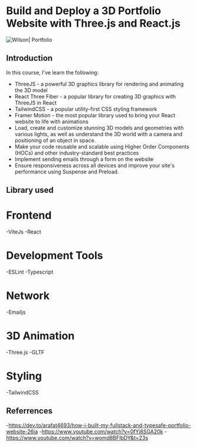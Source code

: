 # Build and Deploy a 3D Portfolio Website with Three.js and React.js

![Wilson| Portfolio](https://i.ibb.co/kSk4zC7/Screenshot-2023-09-20-121256.png)

## Introduction

In this course, I've learn the following:

- ThreeJS - a powerful 3D graphics library for rendering and animating the 3D model
- React Three Fiber - a popular library for creating 3D graphics with ThreeJS in React
- TailwindCSS - a popular utility-first CSS styling framework
- Framer Motion - the most popular library used to bring your React website to life with animations
- Load, create and customize stunning 3D models and geometries with various lights, as well as understand the 3D world with a camera and positioning of an object in space.
- Make your code reusable and scalable using Higher Order Components (HOCs) and other industry-standard best practices
- Implement sending emails through a form on the website
- Ensure responsiveness across all devices and improve your site's performance using Suspense and Preload.

## Library used

# Frontend

-ViteJs
-React

# Development Tools

-ESLint
-Typescript

# Network

-Emailjs

# 3D Animation

-Three.js
-GLTF

# Styling

-TailwindCSS

## Referrences

-https://dev.to/arafat4693/how-i-built-my-fullstack-and-typesafe-portfolio-website-26ia -https://www.youtube.com/watch?v=0fYi8SGA20k -https://www.youtube.com/watch?v=womd8BFIbDY&t=23s
